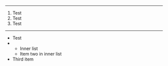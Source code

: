 --------

1. Test
2.   Test
3. Test

--------

* Test
*   * Inner list
    * Item two in inner list
* Third item  